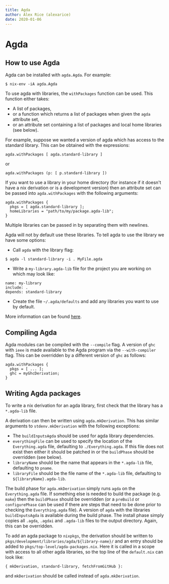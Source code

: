 ```yaml
---
title: Agda
author: Alex Rice (alexarice)
date: 2020-01-06
---
```

# Agda

## How to use Agda

Agda can be installed with `agda.Agda`. For example:
```
$ nix-env -iA agda.Agda
```

To use agda with libraries, the `withPackages` function can be used. This function either takes:
+ A list of packages,
+ or a function which returns a list of packages when given the `agda` attribute set,
+ or an attribute set containing a list of packages and local home libraries (see below).

For example, suppose we wanted a version of agda which has access to the standard library. This can be obtained with the expressions:

```
agda.withPackages [ agda.standard-library ]
```

or

```
agda.withPackages (p: [ p.standard-library ])
```

If you want to use a library in your home directory (for instance if it doesn't have a nix derivation or is a development version) then an attribute set can be passed into `agda.withPackages` with the following arguments:

```
agda.withPackages {
  pkgs = [ agda.standard-library ];
  homeLibraries = "path/to/my/package.agda-lib";
}
```
Multiple libraries can be passed in by separating them with newlines.

Agda will not by default use these libraries. To tell agda to use the library we have some options:
- Call `agda` with the library flag:
```
$ agda -l standard-library -i . MyFile.agda
```
- Write a `my-library.agda-lib` file for the project you are working on which may look like:
```
name: my-library
include: .
depends: standard-library
```
- Create the file `~/.agda/defaults` and add any libraries you want to use by default.

More information can be found [here](https://agda.readthedocs.io/en/v2.6.0.1/tools/package-system.html).

## Compiling Agda
Agda modules can be compiled with the `--compile` flag. A version of `ghc` with `ieee` is made available to the Agda program via the `--with-compiler` flag.
This can be overridden by a different version of `ghc` as follows:

```
agda.withPackages {
  pkgs = [ ... ];
  ghc = myGhcDerivation;
}
```

## Writing Agda packages
To write a nix derivation for an agda library, first check that the library has a `*.agda-lib` file.

A derivation can then be written using `agda.mkDerivation`. This has similar arguments to `stdenv.mkDerivation` with the following exceptions:
+ The `buildInputsAgda` should be used for agda library dependencies.
+ `everythingFile` can be used to specify the location of the `Everything.agda` file, defaulting to `./Everything.agda`. If this file does not exist then either it should be patched in or the `buildPhase` should be overridden (see below).
+ `libraryName` should be the name that appears in the `*.agda-lib` file, defaulting to `pname`.
+ `libraryFile` should be the file name of the `*.agda-lib` file, defaulting to `${libraryName}.agda-lib`.

The build phase for `agda.mkDerivation` simply runs `agda` on the `Everything.agda` file. If something else is needed to build the package (e.g. `make`) then the `buildPhase` should be overridden (or a `preBuild` or `configurePhase` can be used if there are steps that need to be done prior to checking the `Everything.agda` file). A version of `agda` with the libraries `buildInputsAgda` is available during the build phase. The install phase simply copies all `.agda`, `.agdai` and `.agda-lib` files to the output directory. Again, this can be overridden.

To add an agda package to `nixpkgs`, the derivation should be written to `pkgs/development/libraries/agda/${library-name}/` and an entry should be added to `pkgs/top-level/agda-packages.nix`. Here it is called in a scope with access to all other agda libraries, so the top line of the `default.nix` can look like:
```
{ mkDerivation, standard-library, fetchFromGitHub }:
```
and `mkDerivation` should be called instead of `agda.mkDerivation`.

